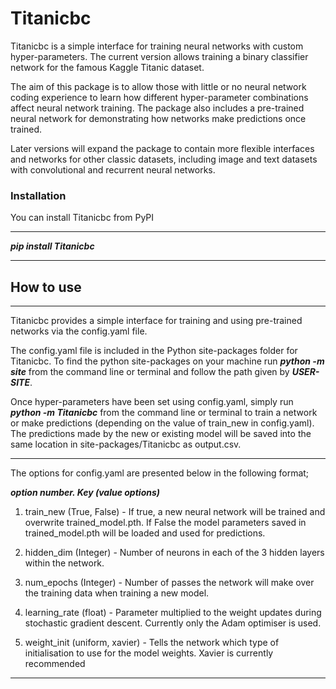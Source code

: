 # Titanicbc

Titanicbc is a simple interface for training neural networks with custom hyper-parameters. The current version allows
training a binary classifier network for the famous Kaggle Titanic dataset. 

The aim of this package is to allow those with little or no neural network coding experience to learn how different hyper-parameter 
combinations affect neural network training. The package also includes a pre-trained neural network for demonstrating how networks make predictions
once trained.

Later versions will expand the package to contain more flexible interfaces and networks for other classic datasets,
including image and text datasets with convolutional and recurrent neural networks.

### Installation

You can install Titanicbc from PyPI

___
***pip install Titanicbc***

___

## How to use

___

Titanicbc provides a simple interface for training and using pre-trained networks via the config.yaml file.

The config.yaml file is included in the Python site-packages folder for Titanicbc. To find the python site-packages on
your machine run ***python -m site*** from the command line or terminal and follow the path given by ***USER-SITE***.

Once hyper-parameters have been set using config.yaml, simply run ***python -m Titanicbc*** from the command line or terminal to train a network or make 
predictions (depending on the value of train_new in config.yaml). The predictions made by the new or existing model will be saved into the same location in
site-packages/Titanicbc as output.csv.

___

The options for config.yaml are presented below in the following format;

***option number. Key (value options)*** 

1. train_new (True, False) - If true, a new neural network will be trained and overwrite trained_model.pth. If False the model parameters saved
in trained_model.pth will be loaded and used for predictions.

2. hidden_dim (Integer) - Number of neurons in each of the 3 hidden layers within the network.

3. num_epochs (Integer) - Number of passes the network will make over the training data when training a new model.

4. learning_rate (float) - Parameter multiplied to the weight updates during stochastic gradient descent. Currently only the Adam optimiser is used.

5. weight_init (uniform, xavier) - Tells the network which type of initialisation to use for the model weights. Xavier is currently recommended

___

